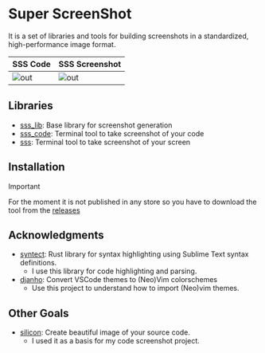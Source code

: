 # **S**uper **S**creen**S**hot
It is a set of libraries and tools for building screenshots in a standardized, high-performance image format.

| SSS Code                                                                                         | SSS Screenshot          |
|--------------------------------------------------------------------------------------------------|-------------------------|
| ![out](https://github.com/SergioRibera/sss/assets/56278796/be74cd48-8f87-4544-98da-c7bc119753ab) | ![out](https://github.com/SergioRibera/sss/assets/56278796/945f224c-96ec-48b6-a738-50ac2c9cfb90) |

## Libraries
- [sss_lib](./crates/sss_lib): Base library for screenshot generation
- [sss_code](./crates/sss_code): Terminal tool to take screenshot of your code
- [sss](./crates/sss_cli): Terminal tool to take screenshot of your screen

## Installation
> [!IMPORTANT]
> For the moment it is not published in any store so you have to download the tool from the [releases](https://github.com/SergioRibera/sss/releases)

## Acknowledgments
- [syntect](https://github.com/trishume/syntect): Rust library for syntax highlighting using Sublime Text syntax definitions. 
  - I use this library for code highlighting and parsing.
- [djanho](https://github.com/viniciusmuller/djanho): Convert VSCode themes to (Neo)Vim colorschemes
  - Use this project to understand how to import (Neo)vim themes.

## Other Goals
- [silicon](https://github.com/Aloxaf/silicon): Create beautiful image of your source code. 
  - I used it as a basis for my code screenshot project.
